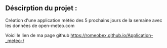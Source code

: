 ## Déscirption du projet : 

Création d'une application météo des 5 prochains jours de la semaine
avec les données de open-meteo.com

Voici le lien de ma page github https://romeobex.github.io/Application-_meteo-/


